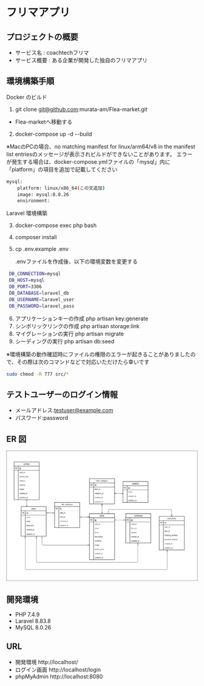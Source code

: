 # フリマアプリ

## プロジェクトの概要
- サービス名 : coachtechフリマ
- サービス概要 : ある企業が開発した独自のフリマアプリ

## 環境構築手順

Docker のビルド
1. git clone git@github.com:murata-am/Flea-market.git  
- Flea-marketへ移動する
2. docker-compose up -d --build  

※MacのPCの場合、no matching manifest for linux/arm64/v8 in the manifest list entriesのメッセージが表示されビルドができないことがあります。
エラーが発生する場合は、docker-compose.ymlファイルの「mysql」内に「platform」の項目を追加で記載してください
```bash
mysql:
    platform: linux/x86_64(この文追加)
    image: mysql:8.0.26
    environment:
```

Laravel 環境構築

3. docker-compose exec php bash    
4. composer install    
5. cp .env.example .env   

   .envファイルを作成後、以下の環境変数を変更する

```bash
 DB_CONNECTION=mysql　　
 DB_HOST=mysql　　
 DB_PORT=3306　　
 DB_DATABASE=laravel_db　　
 DB_USERNAME=laravel_user　　
 DB_PASSWORD=laravel_pass
```

6. アプリケーションキーの作成
    php artisan key:generate
7. シンボリックリンクの作成
    php artisan storage:link
8. マイグレーションの実行
    php artisan migrate
9. シーディングの実行
    php artisan db:seed

※環境構築の動作確認時にファイルの権限のエラーが起きることがありましたので、その際は次のコマンドなどで対応いただけたら幸いです
```bash
sudo chmod -R 777 src/*
```
## テストユーザーのログイン情報

- メールアドレス:testuser@example.com
- パスワード:password

## ER 図

![alt text](er.png)

## 開発環境

- PHP 7.4.9
- Laravel 8.83.8
- MySQL 8.0.26

## URL

- 開発環境 http://localhost/
- ログイン画面 http://localhost/login
- phpMyAdmin http://localhost:8080
